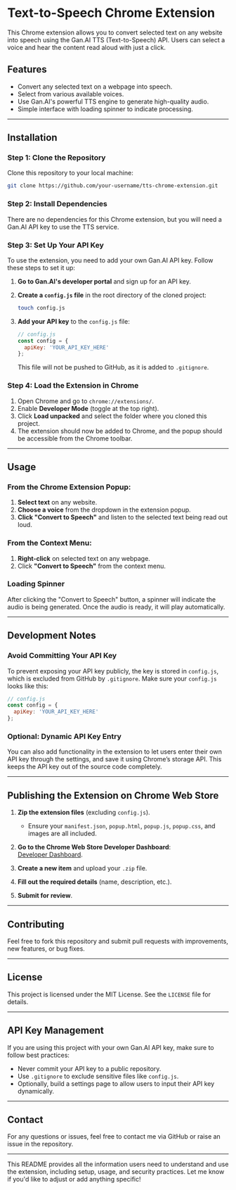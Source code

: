 # Text-to-Speech Chrome Extension

This Chrome extension allows you to convert selected text on any website into speech using the Gan.AI TTS (Text-to-Speech) API. Users can select a voice and hear the content read aloud with just a click.

## Features
- Convert any selected text on a webpage into speech.
- Select from various available voices.
- Use Gan.AI's powerful TTS engine to generate high-quality audio.
- Simple interface with loading spinner to indicate processing.

---

## Installation

### Step 1: Clone the Repository

Clone this repository to your local machine:

```bash
git clone https://github.com/your-username/tts-chrome-extension.git
```

### Step 2: Install Dependencies

There are no dependencies for this Chrome extension, but you will need a Gan.AI API key to use the TTS service.

### Step 3: Set Up Your API Key

To use the extension, you need to add your own Gan.AI API key. Follow these steps to set it up:

1. **Go to Gan.AI's developer portal** and sign up for an API key.

2. **Create a `config.js` file** in the root directory of the cloned project:

   ```bash
   touch config.js
   ```

3. **Add your API key** to the `config.js` file:
   ```javascript
   // config.js
   const config = {
     apiKey: 'YOUR_API_KEY_HERE'
   };
   ```

   This file will not be pushed to GitHub, as it is added to `.gitignore`.

### Step 4: Load the Extension in Chrome

1. Open Chrome and go to `chrome://extensions/`.
2. Enable **Developer Mode** (toggle at the top right).
3. Click **Load unpacked** and select the folder where you cloned this project.
4. The extension should now be added to Chrome, and the popup should be accessible from the Chrome toolbar.

---

## Usage

### From the Chrome Extension Popup:
1. **Select text** on any website.
2. **Choose a voice** from the dropdown in the extension popup.
3. **Click "Convert to Speech"** and listen to the selected text being read out loud.

### From the Context Menu:
1. **Right-click** on selected text on any webpage.
2. Click **"Convert to Speech"** from the context menu.

### Loading Spinner
After clicking the "Convert to Speech" button, a spinner will indicate the audio is being generated. Once the audio is ready, it will play automatically.

---

## Development Notes

### Avoid Committing Your API Key

To prevent exposing your API key publicly, the key is stored in `config.js`, which is excluded from GitHub by `.gitignore`. Make sure your `config.js` looks like this:

```javascript
// config.js
const config = {
  apiKey: 'YOUR_API_KEY_HERE'
};
```

### Optional: Dynamic API Key Entry
You can also add functionality in the extension to let users enter their own API key through the settings, and save it using Chrome’s storage API. This keeps the API key out of the source code completely.

---

## Publishing the Extension on Chrome Web Store

1. **Zip the extension files** (excluding `config.js`).
   - Ensure your `manifest.json`, `popup.html`, `popup.js`, `popup.css`, and images are all included.

2. **Go to the Chrome Web Store Developer Dashboard**:  
   [Developer Dashboard](https://chrome.google.com/webstore/developer/dashboard).

3. **Create a new item** and upload your `.zip` file.

4. **Fill out the required details** (name, description, etc.).

5. **Submit for review**.

---

## Contributing

Feel free to fork this repository and submit pull requests with improvements, new features, or bug fixes.

---

## License

This project is licensed under the MIT License. See the `LICENSE` file for details.

---

## API Key Management

If you are using this project with your own Gan.AI API key, make sure to follow best practices:
- Never commit your API key to a public repository.
- Use `.gitignore` to exclude sensitive files like `config.js`.
- Optionally, build a settings page to allow users to input their API key dynamically.

---

## Contact

For any questions or issues, feel free to contact me via GitHub or raise an issue in the repository.

---

This README provides all the information users need to understand and use the extension, including setup, usage, and security practices. Let me know if you'd like to adjust or add anything specific!
